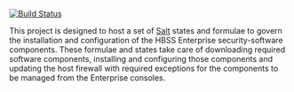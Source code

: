 [![Build Status](https://travis-ci.org/plus3it/EnterpriseLayer-HBSS-formula.svg)](https://travis-ci.org/plus3it/EnterpriseLayer-HBSS-formula)

This project is designed to host a set of [Salt](http://saltstack.com/) states and formulae to govern the installation and configuration of the HBSS Enterprise security-software components. These formulae and states take care of downloading required software components, installing and configuring those components and updating the host firewall with required exceptions for the components to be managed from the Enterprise consoles.
